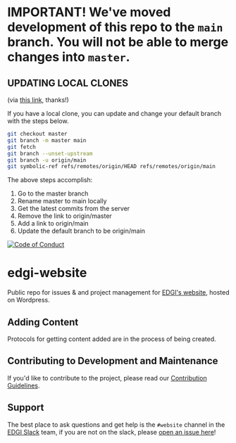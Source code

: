 # **IMPORTANT! We've moved development of this repo to the `main` branch. You will not be able to merge changes into `master`.**

## **UPDATING LOCAL CLONES**

(via [this link](https://www.hanselman.com/blog/EasilyRenameYourGitDefaultBranchFromMasterToMain.aspx), thanks!)

If you have a local clone, you can update and change your default branch with the steps below.

```sh
git checkout master
git branch -m master main
git fetch
git branch --unset-upstream
git branch -u origin/main
git symbolic-ref refs/remotes/origin/HEAD refs/remotes/origin/main
```

The above steps accomplish:

1. Go to the master branch
2. Rename master to main locally
3. Get the latest commits from the server
4. Remove the link to origin/master
5. Add a link to origin/main
6. Update the default branch to be origin/main

[![Code of Conduct](https://img.shields.io/badge/%E2%9D%A4-code%20of%20conduct-blue.svg?style=flat)](https://github.com/edgi-govdata-archiving/overview/blob/master/CONDUCT.md)

# edgi-website

Public repo for issues &amp; and project management for [EDGI's website](https://envirodatagov.org/), hosted on Wordpress.

## Adding Content

Protocols for getting content added are in the process of being created.

## Contributing to Development and Maintenance

If you'd like to contribute to the project, please read our [Contribution Guidelines](https://github.com/edgi-govdata-archiving/edgi-website/blob/master/CONTRIBUTING.md).

## Support

The best place to ask questions and get help is the `#website` channel in the [EDGI Slack](edgi.slack.com) team, if you are not on the slack, please [open an issue here](https://github.com/edgi-govdata-archiving/edgi-website/issues/new)!
